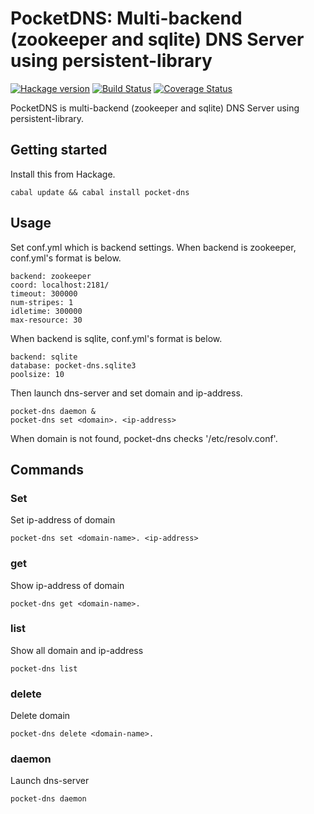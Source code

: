 # PocketDNS: Multi-backend (zookeeper and sqlite) DNS Server using persistent-library

[![Hackage version](https://img.shields.io/hackage/v/pocket-dns.svg?style=flat)](https://hackage.haskell.org/package/pocket-dns)  [![Build Status](https://travis-ci.org/junjihashimoto/pocket-dns.png?branch=master)](https://travis-ci.org/junjihashimoto/pocket-dns) [![Coverage Status](https://coveralls.io/repos/junjihashimoto/pocket-dns/badge.png)](https://coveralls.io/r/junjihashimoto/pocket-dns)

PocketDNS is multi-backend (zookeeper and sqlite) DNS Server using persistent-library.

## Getting started

Install this from Hackage.

    cabal update && cabal install pocket-dns

## Usage

Set conf.yml which is backend settings.
When backend is zookeeper, conf.yml's format is below.

```
backend: zookeeper
coord: localhost:2181/
timeout: 300000
num-stripes: 1
idletime: 300000
max-resource: 30
```

When backend is sqlite, conf.yml's format is below.

```
backend: sqlite
database: pocket-dns.sqlite3
poolsize: 10
```

Then launch dns-server and set domain and ip-address.

```
pocket-dns daemon &
pocket-dns set <domain>. <ip-address>
```

When domain is not found, pocket-dns checks '/etc/resolv.conf'.

## Commands

### Set

Set ip-address of domain

```
pocket-dns set <domain-name>. <ip-address>
```

### get

Show ip-address of domain

```
pocket-dns get <domain-name>.
```

### list

Show all domain and ip-address

```
pocket-dns list
```

### delete

Delete domain

```
pocket-dns delete <domain-name>.
```

### daemon

Launch dns-server

```
pocket-dns daemon
```

